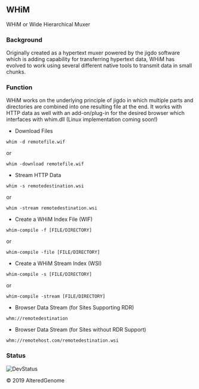 ## WHiM

WHiM or Wide Hierarchical Muxer

### Background

Originally created as a hypertext muxer powered by the jigdo software which is adding capability for transferring hypertext data, WHiM has evolved to work using several different native tools to transmit data in small chunks.
### Function

WHiM works on the underlying principle of jigdo in which multiple parts and directories are combined into one resulting file at the end. It works with HTTP data as well with an add-on/plug-in for the desired browser which interfaces with whim.dll (Linux implementation coming soon!) 

- Download Files
```
whim -d remotefile.wif
```
or
```
whim -download remotefile.wif
```
- Stream HTTP Data
```
whim -s remotedestination.wsi
```
or
```
whim -stream remotedestination.wsi
```
- Create a WHiM Index File (WIF)
```
whim-compile -f [FILE/DIRECTORY]
```
or
```
whim-compile -file [FILE/DIRECTORY]
```
- Create a WHiM Stream Index (WSI)
```
whim-compile -s [FILE/DIRECTORY]
```
or
```
whim-compile -stream [FILE/DIRECTORY]
```
- Browser Data Stream (for Sites Supporting RDR)
```
whm://remotedestination
```
- Browser Data Stream (for Sites without RDR Support)
```
whm://remotehost.com/remotedestination.wsi
```
### Status
![DevStatus](https://img.shields.io/badge/status-DEVELOPMENT-red.svg)

© 2019 AlteredGenome
